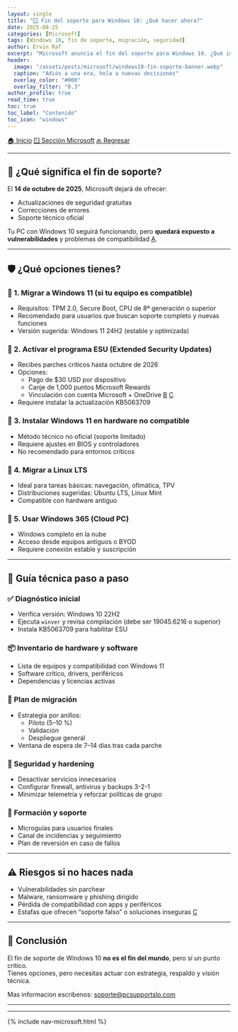 ```yaml
---
layout: single
title: "🪟 Fin del soporte para Windows 10: ¿Qué hacer ahora?"
date: 2025-08-25
categories: [Microsoft]
tags: [Windows 10, fin de soporte, migración, seguridad]
author: Ervin Raf
excerpt: "Microsoft anuncia el fin del soporte para Windows 10. ¿Qué implica esto para usuarios y empresas? Aquí te explico cómo prepararte sin perder funcionalidad."
header:
  image: "/assets/posts/microsoft/windows10-fin-soporte-banner.webp"
  caption: "Adiós a una era, hola a nuevas decisiones"
  overlay_color: "#000"
  overlay_filter: "0.3"
author_profile: true
read_time: true
toc: true
toc_label: "Contenido"
toc_icon: "windows"
---
```


<div class="post-nav">
  <a href="/" class="nav-btn">🏠 Inicio</a>
  <a href="/microsoft/" class="nav-btn">🪟 Sección Microsoft</a>
  <a href="javascript:history.back()" class="nav-btn">🔙 Regresar</a>
</div>

---

## 📅 ¿Qué significa el fin de soporte?

El **14 de octubre de 2025**, Microsoft dejará de ofrecer:

- Actualizaciones de seguridad gratuitas
- Correcciones de errores
- Soporte técnico oficial

Tu PC con Windows 10 seguirá funcionando, pero **quedará expuesto a vulnerabilidades** y problemas de compatibilidad [A](https://www.microsoft.com/es-mx/windows/end-of-support?copilot_analytics_metadata=eyJldmVudEluZm9fY2xpY2tEZXN0aW5hdGlvbiI6Imh0dHBzOlwvXC93d3cubWljcm9zb2Z0LmNvbVwvZXMtbXhcL3dpbmRvd3NcL2VuZC1vZi1zdXBwb3J0IiwiZXZlbnRJbmZvX2NsaWNrU291cmNlIjoiY2l0YXRpb25MaW5rIiwiZXZlbnRJbmZvX2NvbnZlcnNhdGlvbklkIjoiN0hYc05XdnVFeDRXVXhaa0d4ajJCIiwiZXZlbnRJbmZvX21lc3NhZ2VJZCI6ImZwZWpaZ2FrZEZNZURZRWJOTld5UyJ9&citationMarker=9F742443-6C92-4C44-BF58-8F5A7C53B6F1).

---

## 🛡️ ¿Qué opciones tienes?

### 🔹 1. Migrar a Windows 11 (si tu equipo es compatible)

- Requisitos: TPM 2.0, Secure Boot, CPU de 8ª generación o superior
- Recomendado para usuarios que buscan soporte completo y nuevas funciones
- Versión sugerida: Windows 11 24H2 (estable y optimizada)

### 🔹 2. Activar el programa ESU (Extended Security Updates)

- Recibes parches críticos hasta octubre de 2026
- Opciones:
  - Pago de $30 USD por dispositivo
  - Canje de 1,000 puntos Microsoft Rewards
  - Vinculación con cuenta Microsoft + OneDrive [B](https://www.alhaurindelatorre.com/windows-10-no-es-el-fin-del-mundo-guia-practica-2025-para-empresas-y-hogares/?copilot_analytics_metadata=eyJldmVudEluZm9fY2xpY2tTb3VyY2UiOiJjaXRhdGlvbkxpbmsiLCJldmVudEluZm9fY2xpY2tEZXN0aW5hdGlvbiI6Imh0dHBzOlwvXC93d3cuYWxoYXVyaW5kZWxhdG9ycmUuY29tXC93aW5kb3dzLTEwLW5vLWVzLWVsLWZpbi1kZWwtbXVuZG8tZ3VpYS1wcmFjdGljYS0yMDI1LXBhcmEtZW1wcmVzYXMteS1ob2dhcmVzXC8iLCJldmVudEluZm9fbWVzc2FnZUlkIjoiZnBlalpnYWtkRk1lRFlFYk5OV3lTIiwiZXZlbnRJbmZvX2NvbnZlcnNhdGlvbklkIjoiN0hYc05XdnVFeDRXVXhaa0d4ajJCIn0%3D&citationMarker=9F742443-6C92-4C44-BF58-8F5A7C53B6F1) [C](https://tabletzona.es/windows-10-ante-el-fin-del-soporte-opciones-problemas-y-debate/?copilot_analytics_metadata=eyJldmVudEluZm9fY2xpY2tEZXN0aW5hdGlvbiI6Imh0dHBzOlwvXC90YWJsZXR6b25hLmVzXC93aW5kb3dzLTEwLWFudGUtZWwtZmluLWRlbC1zb3BvcnRlLW9wY2lvbmVzLXByb2JsZW1hcy15LWRlYmF0ZVwvIiwiZXZlbnRJbmZvX21lc3NhZ2VJZCI6ImZwZWpaZ2FrZEZNZURZRWJOTld5UyIsImV2ZW50SW5mb19jbGlja1NvdXJjZSI6ImNpdGF0aW9uTGluayIsImV2ZW50SW5mb19jb252ZXJzYXRpb25JZCI6IjdIWHNOV3Z1RXg0V1V4WmtHeGoyQiJ9&citationMarker=9F742443-6C92-4C44-BF58-8F5A7C53B6F1)
- Requiere instalar la actualización KB5063709

### 🔹 3. Instalar Windows 11 en hardware no compatible

- Método técnico no oficial (soporte limitado)
- Requiere ajustes en BIOS y controladores
- No recomendado para entornos críticos

### 🔹 4. Migrar a Linux LTS

- Ideal para tareas básicas: navegación, ofimática, TPV
- Distribuciones sugeridas: Ubuntu LTS, Linux Mint
- Compatible con hardware antiguo

### 🔹 5. Usar Windows 365 (Cloud PC)

- Windows completo en la nube
- Acceso desde equipos antiguos o BYOD
- Requiere conexión estable y suscripción

---

## 🧠 Guía técnica paso a paso

### ✅ Diagnóstico inicial

- Verifica versión: Windows 10 22H2
- Ejecuta `winver` y revisa compilación (debe ser 19045.6216 o superior)
- Instala KB5063709 para habilitar ESU

### 📦 Inventario de hardware y software

- Lista de equipos y compatibilidad con Windows 11
- Software crítico, drivers, periféricos
- Dependencias y licencias activas

### 🔁 Plan de migración

- Estrategia por anillos:
  - Piloto (5–10 %)
  - Validación
  - Despliegue general
- Ventana de espera de 7–14 días tras cada parche

### 🔐 Seguridad y hardening

- Desactivar servicios innecesarios
- Configurar firewall, antivirus y backups 3-2-1
- Minimizar telemetría y reforzar políticas de grupo

### 🧩 Formación y soporte

- Microguías para usuarios finales
- Canal de incidencias y seguimiento
- Plan de reversión en caso de fallos

---

## ⚠️ Riesgos si no haces nada

- Vulnerabilidades sin parchear
- Malware, ransomware y phishing dirigido
- Pérdida de compatibilidad con apps y periféricos
- Estafas que ofrecen “soporte falso” o soluciones inseguras [C](https://tabletzona.es/windows-10-ante-el-fin-del-soporte-opciones-problemas-y-debate/?copilot_analytics_metadata=eyJldmVudEluZm9fY29udmVyc2F0aW9uSWQiOiI3SFhzTld2dUV4NFdVeFprR3hqMkIiLCJldmVudEluZm9fY2xpY2tTb3VyY2UiOiJjaXRhdGlvbkxpbmsiLCJldmVudEluZm9fY2xpY2tEZXN0aW5hdGlvbiI6Imh0dHBzOlwvXC90YWJsZXR6b25hLmVzXC93aW5kb3dzLTEwLWFudGUtZWwtZmluLWRlbC1zb3BvcnRlLW9wY2lvbmVzLXByb2JsZW1hcy15LWRlYmF0ZVwvIiwiZXZlbnRJbmZvX21lc3NhZ2VJZCI6ImZwZWpaZ2FrZEZNZURZRWJOTld5UyJ9&citationMarker=9F742443-6C92-4C44-BF58-8F5A7C53B6F1)

---

## 📣 Conclusión

El fin de soporte de Windows 10 **no es el fin del mundo**, pero sí un punto crítico.  
Tienes opciones, pero necesitas actuar con estrategia, respaldo y visión técnica.

Mas informacion escribenos: soporte@pcsupportslp.com

---


---

{% include nav-microsoft.html %}
